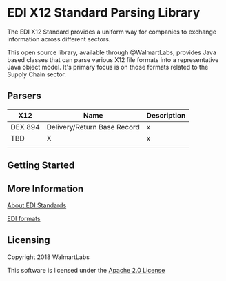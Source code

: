 # EDI X12 Standard Parsing Library

The EDI X12 Standard provides a uniform way for companies to exchange information across different sectors. 

This open source library, available through @WalmartLabs, provides Java based classes that can parse various X12 file formats into a representative Java object model. It's primary focus is on those formats related to the Supply Chain sector.

## Parsers

| X12     	| Name                        	| Description 	|
|---------	|-----------------------------	|-------------	|
| DEX 894 	| Delivery/Return Base Record 	| x           	|
| TBD     	| X                           	| x           	|
|         	|                             	|             	|

## Getting Started



## More Information

[About EDI Standards](http://ediacademy.com/blog/edi-x12-standard/)

[EDI formats](https://www.spscommerce.com/resources/edi-documents-transactions/)

## Licensing
Copyright 2018 WalmartLabs

This software is licensed under the [Apache 2.0 License](https://www.apache.org/licenses/LICENSE-2.0)